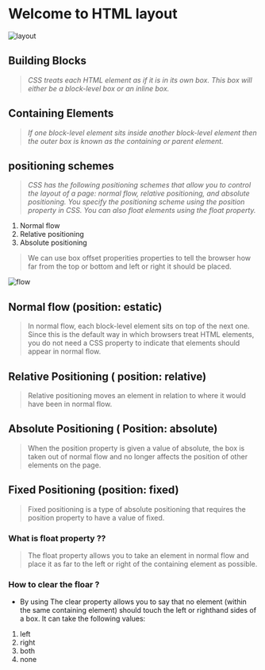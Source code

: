 
# Welcome to HTML layout 

![layout](https://cdn.educba.com/academy/wp-content/uploads/2020/01/css-layout.jpg)


## Building Blocks
> *CSS treats each HTML element as if it is in its own box. This box will either be a block-level box or an inline box.*

## Containing Elements
>  *If one block-level element sits inside another block-level element then the outer box is known as the containing or parent element.*

##  positioning schemes 
> *CSS has the following positioning schemes that allow you to control the layout of a page: normal flow, relative positioning, and absolute positioning. You specify the positioning scheme using the position property in CSS. You can also float elements using the float property.*

1. Normal flow 
2. Relative positioning 
3. Absolute positioning 
> We can use box offset properities properties to tell the browser how far from the top or bottom and left or right it should be placed.

![flow](https://csspark.com/wp-content/uploads/2014/09/web-text-wrap.png)

## Normal flow (position: estatic)
> In normal flow, each block-level element sits on top of the next one. Since this is the default way in which browsers treat HTML elements, you do not need a CSS property to indicate that elements should appear in normal flow.

## Relative Positioning ( position: relative)
> Relative positioning moves an element in relation to where it would have been in normal flow.

## Absolute Positioning ( Position: absolute)
> When the position property is given a value of absolute, the box is taken out of normal flow and no longer affects the position of other elements on the page.

## Fixed Positioning (position: fixed)
> Fixed positioning is a type of absolute positioning that requires the position property to have a value of fixed.

### What is float property ??
> The float property allows you to take an element in normal flow and place it as far to the left or right of the containing element as possible.

###  How to clear the floar ?
- By using The clear property allows you to say that no element (within the same containing element) should touch the left or righthand sides of a box. It can take the following values:
1. left 
2. right 
3. both 
4. none